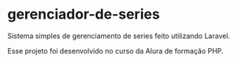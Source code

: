 # gerenciador-de-series
Sistema simples de gerenciamento de series feito utilizando Laravel.

Esse projeto foi desenvolvido no curso da Alura de formação PHP.
